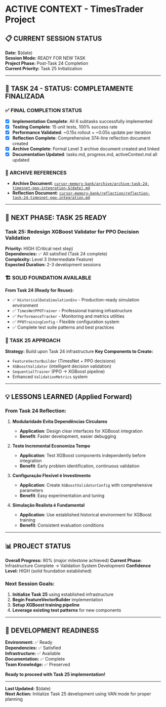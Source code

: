 # ACTIVE CONTEXT - TimesTrader Project

## 📋 CURRENT SESSION STATUS

**Date:** $(date)  
**Session Mode:** READY FOR NEW TASK  
**Project Phase:** Post-Task 24 Completion  
**Current Priority:** Task 25 Initialization

---

## 🎯 TASK 24 - STATUS: COMPLETAMENTE FINALIZADA

### **✅ FINAL COMPLETION STATUS**

- [x] **Implementation Complete**: All 6 subtasks successfully implemented
- [x] **Testing Complete**: 15 unit tests, 100% success rate
- [x] **Performance Validated**: ~0.15s rollout + ~0.05s update per iteration
- [x] **Reflection Complete**: Comprehensive 374-line reflection document created
- [x] **Archive Complete**: Formal Level 3 archive document created and linked
- [x] **Documentation Updated**: tasks.md, progress.md, activeContext.md all updated

### **📄 ARCHIVE REFERENCES**

- **Archive Document**: [`cursor-memory-bank/archive/archive-task-24-timesnet-ppo-integration-$(date).md`](<cursor-memory-bank/archive/archive-task-24-timesnet-ppo-integration-$(date).md>)
- **Reflection Document**: [`cursor-memory-bank/reflection/reflection-task-24-timesnet-ppo-integration.md`](cursor-memory-bank/reflection/reflection-task-24-timesnet-ppo-integration.md)

---

## 🚀 NEXT PHASE: TASK 25 READY

### **Task 25: Redesign XGBoost Validator for PPO Decision Validation**

**Priority:** HIGH (Critical next step)  
**Dependencies:** ✅ All satisfied (Task 24 complete)  
**Complexity:** Level 3 (Intermediate Feature)  
**Expected Duration:** 2-3 development sessions

### **🏗️ SOLID FOUNDATION AVAILABLE**

**From Task 24 (Ready for Reuse):**

- ✅ `HistoricalDataSimulationEnv` - Production-ready simulation environment
- ✅ `TimesNetPPOTrainer` - Professional training infrastructure
- ✅ `PerformanceTracker` - Monitoring and metrics utilities
- ✅ `PPOTrainingConfig` - Flexible configuration system
- ✅ Complete test suite patterns and best practices

### **🎯 TASK 25 APPROACH**

**Strategy:** Build upon Task 24 infrastructure
**Key Components to Create:**

- `FeatureVectorBuilder` (TimesNet + PPO decisions)
- `XGBoostValidator` (intelligent decision validation)
- `SequentialTrainer` (PPO → XGBoost pipeline)
- Enhanced `ValidationMetrics` system

---

## 💡 LESSONS LEARNED (Applied Forward)

### **From Task 24 Reflection:**

1. **Modularidade Evita Dependências Circulares**

   - **Application**: Design clear interfaces for XGBoost integration
   - **Benefit**: Faster development, easier debugging

2. **Teste Incremental Economiza Tempo**

   - **Application**: Test XGBoost components independently before integration
   - **Benefit**: Early problem identification, continuous validation

3. **Configuração Flexível é Investimento**

   - **Application**: Create `XGBoostValidatorConfig` with comprehensive parameters
   - **Benefit**: Easy experimentation and tuning

4. **Simulação Realista é Fundamental**
   - **Application**: Use established historical environment for XGBoost training
   - **Benefit**: Consistent evaluation conditions

---

## 📊 PROJECT STATUS

**Overall Progress:** 90% (major milestone achieved)
**Current Phase:** Infrastructure Complete → Validation System Development
**Confidence Level:** HIGH (solid foundation established)

### **Next Session Goals:**

1. **Initialize Task 25** using established infrastructure
2. **Begin FeatureVectorBuilder** implementation
3. **Setup XGBoost training pipeline**
4. **Leverage existing test patterns** for new components

---

## 🔄 DEVELOPMENT READINESS

**Environment:** ✅ Ready  
**Dependencies:** ✅ Satisfied  
**Infrastructure:** ✅ Available  
**Documentation:** ✅ Complete  
**Team Knowledge:** ✅ Preserved

**Ready to proceed with Task 25 implementation!**

---

**Last Updated:** $(date)  
**Next Action:** Initialize Task 25 development using VAN mode for proper planning
